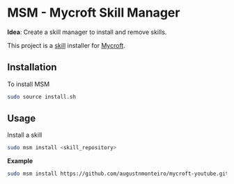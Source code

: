 # MSM - Mycroft Skill Manager

**Idea**: Create a skill manager to install and remove skills.

This project is a [skill][skills-repository] installer for [Mycroft][mycroft-website].

## Installation

To install MSM

```bash
sudo source install.sh
```

## Usage

Install a skill

```bash
sudo msm install <skill_repository>
```

**Example**

```bash
sudo msm install https://github.com/augustnmonteiro/mycroft-youtube.git
```


[skills-repository]: https://github.com/MycroftAI/mycroft-skills
[mycroft-website]: https://mycroft.ai